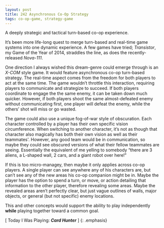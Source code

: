 ```yaml
---
layout: post
title: 242 Asynchronous Co-Op Strategy
tags: co-op-game, strategy-game
---
```

A deeply strategic and tactical turn-based co-op experience.

It’s been more life-long quest to merge turn-based and real-time game systems into one dynamic experience.  A few games have tried; *Transistor*, my Game of the Year of 2014, straddles the line, as does the recently-released *Nova-111*.

One direction I always wished this dream-genre could emerge through is an *X-COM* style game.  It would feature asynchronous co-op turn-based strategy.  The real-time aspect comes from the freedom for both players to act at the same time.  The game wouldn’t throttle this interaction, requiring players to communicate and strategize to succeed.  If both players coordinate to engage the the same enemy, it can be taken down much quicker.  However, if both players shoot the same almost-defeated enemy without communicating first, one player will defeat the enemy, while the others’ shot will miss or go wasted.

The game could also use a unique fog-of-war style of obscuration.  Each character controlled by a player has their own specific vision circumference.  When switching to another character, it’s not as though that character also magically has both their own vision as well as their teammates'.  However, any good team would be in communication, so maybe they could see obscured versions of what their fellow teammates are seeing.  Essentially the equivalent of me yelling to somebody “there are 3 aliens, a L-shaped wall, 2 cars, and a giant robot over here!"

If this is too micro-managey, then maybe it only applies across co-op players.  A single player can see anywhere any of his characters are, but can’t see any of the new areas his co-op companion might be in.  Maybe the player has the option to spend a turn, or move, or action detailing that information to the other player, therefore revealing some areas.  Maybe the revealed areas aren’t perfectly clear, but just vague outlines of walls, major objects, or general (but not specific) enemy locations.

This and other concepts would support the ability to play independently **while** playing together toward a common goal.

[ Today I Was Playing: ***Card Hunter*** ]
{: .emphasis}

